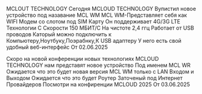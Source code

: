 MCLOUT TECHNOLOGY Сегодня MCLOUD TECHNOLOGY Вупистил новое устройство под назавание MCL WM MCL WM-Представляет себя как WIFI Модем со слотом под SIM Карту Он поддерживает 4G/3G LTE Технологии С Скорости 150 МБИТ/C На чистоте 2,4 ггц Работает от USB проводов Каторый можно подключить к Компьютеру,Ноутбуку,Поэрабнку,К USB адаптеру У него есть свой удобный веб-интерфейс
От 02.06.2025

Скоро на новой конференции новых технологиях 
MCLOUD TECHNOLOGY нам представят новое устройство
Под именем MCL WR 
Ожидается что это будет новая версия 
MCL WM только с LAN Входом и Выходом
Ожидается что это будет Роутер
Заточеный под Интернет Провайдеров
Посмотри на конфиренции MCLOUD 2025
От 03.06.2025
